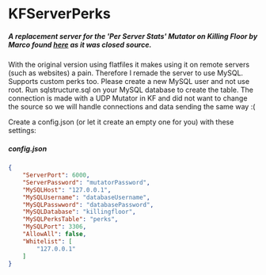 # KFServerPerks
##### A replacement server for the 'Per Server Stats' Mutator on Killing Floor by Marco found [here](https://forums.tripwireinteractive.com/index.php?threads/mut-per-server-stats.36898/) as it was closed source.

With the original version using flatfiles it makes using it on remote servers (such as websites) a pain. Therefore I remade the server to use MySQL.
Supports custom perks too. Please create a new MySQL user and not use root. Run sqlstructure.sql on your MySQL database to create the table. The connection is made with a UDP Mutator in KF and did not want to change the source so we will handle connections and data sending the same way :(

Create a config.json (or let it create an empty one for you) with these settings:

##### config.json
```json
{
    "ServerPort": 6000,
    "ServerPassword": "mutatorPassword",
    "MySQLHost": "127.0.0.1",
    "MySQLUsername": "databaseUsername",
    "MySQLPasswword": "databasePassword",
    "MySQLDatabase": "killingfloor",
    "MySQLPerksTable": "perks",
	"MySQLPort": 3306,
	"AllowAll": false,
    "Whitelist": [
        "127.0.0.1"
    ]
}
```
